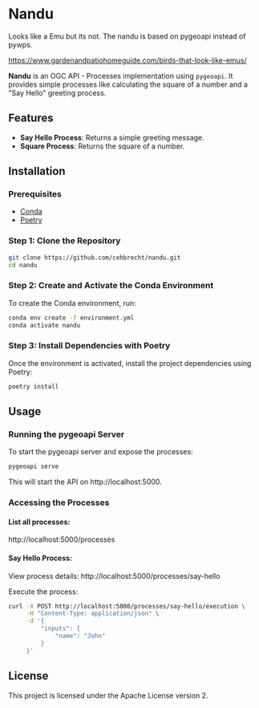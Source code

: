 # Nandu

Looks like a Emu but its not. The nandu is based on pygeoapi instead of pywps.

https://www.gardenandpatiohomeguide.com/birds-that-look-like-emus/

**Nandu** is an OGC API - Processes implementation using `pygeoapi`. It provides simple processes like calculating the square of a number and a "Say Hello" greeting process.

## Features

- **Say Hello Process**: Returns a simple greeting message.
- **Square Process**: Returns the square of a number.

## Installation

### Prerequisites

- [Conda](https://docs.conda.io/projects/conda/en/latest/user-guide/install/)
- [Poetry](https://python-poetry.org/docs/#installation)

### Step 1: Clone the Repository

```bash
git clone https://github.com/cehbrecht/nandu.git
cd nandu
```

### Step 2: Create and Activate the Conda Environment

To create the Conda environment, run:
```bash
conda env create -f environment.yml
conda activate nandu
```

### Step 3: Install Dependencies with Poetry

Once the environment is activated, install the project dependencies using Poetry:
```bash
poetry install
```

## Usage

### Running the pygeoapi Server

To start the pygeoapi server and expose the processes:
```bash
pygeoapi serve
```

This will start the API on http://localhost:5000.

### Accessing the Processes

#### List all processes:

http://localhost:5000/processes


#### Say Hello Process:

View process details:
http://localhost:5000/processes/say-hello


Execute the process:
```bash
curl -X POST http://localhost:5000/processes/say-hello/execution \
     -H "Content-Type: application/json" \
     -d '{
         "inputs": {
             "name": "John"
         }
     }'
```

## License

This project is licensed under the Apache License version 2.


